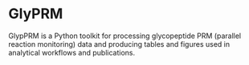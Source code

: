 # GlyPRM
GlypPRM is a Python toolkit for processing glycopeptide PRM (parallel reaction monitoring) data and producing tables and figures used in analytical workflows and publications.
